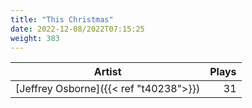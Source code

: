 ```yaml
---
title: "This Christmas"
date: 2022-12-08/2022T07:15:25
weight: 383
---
```




 Artist | Plays 
----- | -----:
[Jeffrey Osborne]({{< ref "t40238">}}) | 31
